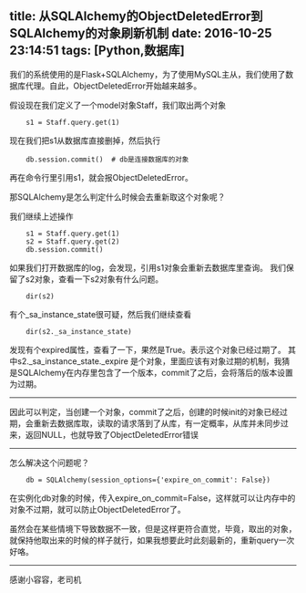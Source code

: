title: 从SQLAlchemy的ObjectDeletedError到SQLAlchemy的对象刷新机制
date: 2016-10-25 23:14:51
tags: [Python,数据库]
---

我们的系统使用的是Flask+SQLAlchemy，为了使用MySQL主从，我们使用了数据库代理。自此，ObjectDeletedError开始越来越多。
<!--more-->

假设现在我们定义了一个model对象Staff，我们取出两个对象

        s1 = Staff.query.get(1)

现在我们把s1从数据库直接删掉，然后执行

        db.session.commit()  # db是连接数据库的对象

再在命令行里引用s1，就会报ObjectDeletedError。

那SQLAlchemy是怎么判定什么时候会去重新取这个对象呢？

我们继续上述操作

        s1 = Staff.query.get(1)
        s2 = Staff.query.get(2)
        db.session.commit()

如果我们打开数据库的log，会发现，引用s1对象会重新去数据库里查询。
我们保留了s2对象，查看一下s2对象有什么问题。

        dir(s2)

有个_sa_instance_state很可疑，然后我们继续查看

        dir(s2._sa_instance_state)

发现有个expired属性，查看了一下，果然是True。表示这个对象已经过期了。
其中s2._sa_instance_state._expire 是个对象，里面应该有对象过期的机制，我猜是SQLAlchemy在内存里包含了一个版本，commit了之后，会将落后的版本设置为过期。

- - -

因此可以判定，当创建一个对象，commit了之后，创建的时候init的对象已经过期，会重新去数据库取，读取的请求落到了从库，有一定概率，从库并未同步过来，返回NULL，也就导致了ObjectDeletedError错误

- - -

怎么解决这个问题呢？

        db = SQLAlchemy(session_options={'expire_on_commit': False})

在实例化db对象的时候，传入expire_on_commit=False，这样就可以让内存中的对象不过期，就可以防止ObjectDeletedError了。

虽然会在某些情境下导致数据不一致，但是这样更符合直觉，毕竟，取出的对象，就保持他取出来的时候的样子就行，如果我想要此时此刻最新的，重新query一次好咯。

- - -

感谢小容容，老司机

